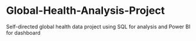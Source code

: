 # Global-Health-Analysis-Project
Self-directed global health data project using SQL for analysis and Power BI for dashboard
